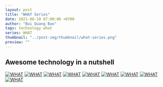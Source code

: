 ```yaml
---
layout: post
title: "WHAT Series"
date: 2021-06-10 07:00:00 +0700
author: "Bui Quang Bao"
tags: technology what
series: WHAT
thumbnail: "../post-img/thumbnail/what-series.png"
preview: ""
---
```


<style>
	.content a,
	.content a:hover {
		text-decoration: none !important;
		border: none;
	}
	.content img {
		width: 48%;
		filter: brightness(0.7);
		transition: all ease 0.3s;
	}
	.content img:hover {
		filter: brightness(1);
	}
</style>

## Awesome technology in a nutshell

[![WHAT](../post-img/thumbnail/what-bitcoin.png)](/notebook/what-is-bitcoin)
[![WHAT](../post-img/thumbnail/what-react.png)](/notebook/what-is-react)
[![WHAT](../post-img/thumbnail/what-vue.png)](/notebook/what-is-vue)
[![WHAT](../post-img/thumbnail/what-angular.png)](/notebook/what-is-angular)
[![WHAT](../post-img/thumbnail/what-docker.png)](/notebook/what-is-docker)
[![WHAT](../post-img/thumbnail/what-kubernetes.png)](/notebook/what-is-kubernetes)
[![WHAT](../post-img/thumbnail/what-flutter.png)](/notebook/what-is-flutter)
[![WHAT](../post-img/thumbnail/what-jquery.png)](/notebook/what-is-jquery)
[![WHAT](../post-img/thumbnail/what-svg.png)](/notebook/what-is-svg)